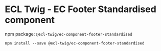 # ECL Twig - EC Footer Standardised component

npm package: `@ecl-twig/ec-component-footer-standardised`

```shell
npm install --save @ecl-twig/ec-component-footer-standardised
```
